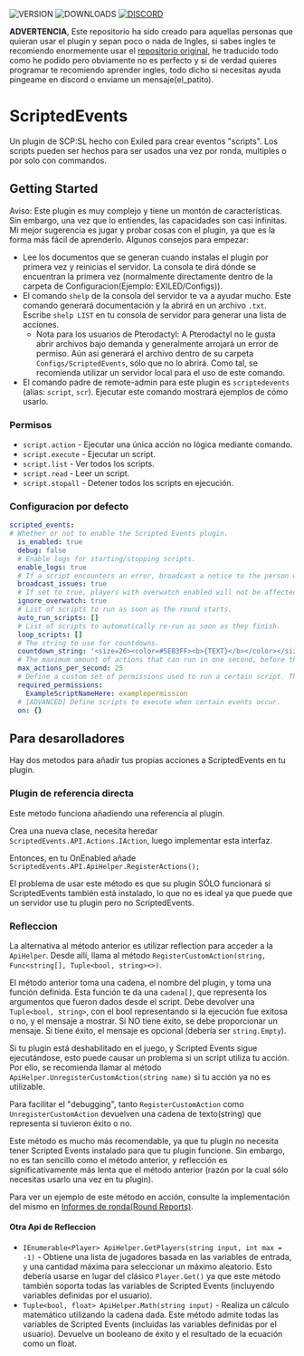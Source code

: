 ![VERSION](https://img.shields.io/github/v/release/Thundermaker300/ScriptedEvents?include_prereleases&style=for-the-badge)
![DOWNLOADS](https://img.shields.io/github/downloads/Thundermaker300/ScriptedEvents/total?style=for-the-badge)
[![DISCORD](https://img.shields.io/discord/1060274824330620979?label=Discord&style=for-the-badge)](https://discord.gg/3j54zBnbbD)


**ADVERTENCIA**, Este repositorio ha sido creado para aquellas personas que quieran usar el plugin y sepan poco o nada de Ingles, si sabes ingles te recomiendo enormemente usar el [repositorio original](https://github.com/Thundermaker300/ScriptedEvents), he traducido todo como he podido pero obviamente no es perfecto y si de verdad quieres programar te recomiendo aprender ingles, todo dicho si necesitas ayuda pingeame en discord o enviame un mensaje(el_patito).

# ScriptedEvents
Un plugin de SCP:SL hecho con Exiled para crear eventos "scripts". Los scripts pueden ser hechos para ser usados una vez por ronda, multiples o por solo con commandos.

## Getting Started
Aviso: Este plugin es muy complejo y tiene un montón de características. Sin embargo, una vez que lo entiendes, las capacidades son casi infinitas. Mi mejor sugerencia es jugar y probar cosas con el plugin, ya que es la forma más fácil de aprenderlo. Algunos consejos para empezar:
* Lee los documentos que se generan cuando instalas el plugin por primera vez y reinicias el servidor. La consola te dirá dónde se encuentran la primera vez (normalmente directamente dentro de la carpeta de Configuracion(Ejemplo: EXILED/Configs)).
* El comando `shelp` de la consola del servidor te va a ayudar mucho. Este comando generará documentación y la abrirá en un archivo `.txt`. Escribe `shelp LIST` en tu consola de servidor para generar una lista de acciones.
  * Nota para los usuarios de Pterodactyl: A Pterodactyl no le gusta abrir archivos bajo demanda y generalmente arrojará un error de permiso. Aún así generará el archivo dentro de su carpeta `Configs/ScriptedEvents`, sólo que no lo abrirá. Como tal, se recomienda utilizar un servidor local para el uso de este comando.
* El comando padre de remote-admin para este plugin es `scriptedevents` (alias: `script`, `scr`). Ejecutar este comando mostrará ejemplos de cómo usarlo.

### Permisos
* `script.action` - Ejecutar una única acción no lógica mediante comando.
* `script.execute` - Ejecutar un script.
* `script.list` - Ver todos los scripts.
* `script.read` - Leer un script.
* `script.stopall` - Detener todos los scripts en ejecución.

### Configuracion por defecto
```yml
scripted_events:
# Whether or not to enable the Scripted Events plugin.
  is_enabled: true
  debug: false
  # Enable logs for starting/stopping scripts.
  enable_logs: true
  # If a script encounters an error, broadcast a notice to the person who ran the command, informing of the error. The broadcast ONLY shows to the command executor.
  broadcast_issues: true
  # If set to true, players with overwatch enabled will not be affected by any commands related to players.
  ignore_overwatch: true
  # List of scripts to run as soon as the round starts.
  auto_run_scripts: []
  # List of scripts to automatically re-run as soon as they finish.
  loop_scripts: []
  # The string to use for countdowns.
  countdown_string: '<size=26><color=#5EB3FF><b>{TEXT}</b></color></size>\n{TIME}'
  # The maximum amount of actions that can run in one second, before the script is force-stopped. Increasing this value allows for more actions to occur at the same time, but increases the risk of the server crashing (or restarting due to missed heartbeats). This maximum can be bypassed entirely by including the "!-- NOSAFETY" flag in a script.
  max_actions_per_second: 25
  # Define a custom set of permissions used to run a certain script. The provided permission will be added AFTER script.execute (eg. script.execute.examplepermission for the provided example).
  required_permissions:
    ExampleScriptNameHere: examplepermission
  # [ADVANCED] Define scripts to execute when certain events occur.
  on: {}
```

## Para desarolladores
Hay dos metodos para añadir tus propias acciones a ScriptedEvents en tu plugin.

### Plugin de referencia directa
Este metodo funciona añadiendo una referencia al plugin.

Crea una nueva clase, necesita heredar `ScriptedEvents.API.Actions.IAction`, luego implementar esta interfaz. 

Entonces, en tu OnEnabled añade `ScriptedEvents.API.ApiHelper.RegisterActions();`

El problema de usar este método es que su plugin SÓLO funcionará si ScriptedEvents también está instalado, lo que no es ideal ya que puede que un servidor use tu plugin pero no ScriptedEvents.

### Refleccion
La alternativa al método anterior es utilizar reflection para acceder a la `ApiHelper`. Desde allí, llama al método `RegisterCustomAction(string, Func<string[], Tuple<bool, string><>)`.

El método anterior toma una cadena, el nombre del plugin, y toma una función definida. Esta función te da una `cadena[]`, que representa los argumentos que fueron dados desde el script. Debe devolver una `Tuple<bool, string>`, con el bool representando si la ejecución fue exitosa o no, y el mensaje a mostrar. Si NO tiene éxito, se debe proporcionar un mensaje. Si tiene éxito, el mensaje es opcional (debería ser `string.Empty`).

Si tu plugin está deshabilitado en el juego, y Scripted Events sigue ejecutándose, esto puede causar un problema si un script utiliza tu acción. Por ello, se recomienda llamar al método `ApiHelper.UnregisterCustomAction(string name)` si tu acción ya no es utilizable.

Para facilitar el "debugging", tanto `RegisterCustomAction` como `UnregisterCustomAction` devuelven una cadena de texto(string) que representa si tuvieron éxito o no.

Este método es mucho más recomendable, ya que tu plugin no necesita tener Scripted Events instalado para que tu plugin funcione. Sin embargo, no es tan sencillo como el método anterior, y reflección es significativamente más lenta que el método anterior (razón por la cual sólo necesitas usarlo una vez en tu plugin).

Para ver un ejemplo de este método en acción, consulte la implementación del mismo en [Informes de ronda(Round Reports)](https://github.com/Thundermaker300/RoundReports/blob/master/RoundReports/ScriptedEventsIntegration.cs).

#### Otra Api de Refleccion
* `IEnumerable<Player> ApiHelper.GetPlayers(string input, int max = -1)` - Obtiene una lista de jugadores basada en las variables de entrada, y una cantidad máxima para seleccionar un máximo aleatorio. Esto debería usarse en lugar del clásico `Player.Get()` ya que este método también soporta todas las variables de Scripted Events (incluyendo variables definidas por el usuario).
* `Tuple<bool, float> ApiHelper.Math(string input)` - Realiza un cálculo matemático utilizando la cadena dada. Este método admite todas las variables de Scripted Events (incluidas las variables definidas por el usuario). Devuelve un booleano de éxito y el resultado de la ecuación como un float.
